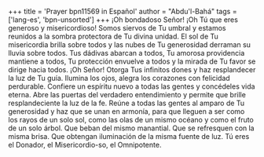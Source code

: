 +++
title = 'Prayer bpn11569 in Español'
author = "Abdu'l-Bahá"
tags = ['lang-es', 'bpn-unsorted']
+++
¡Oh bondadoso Señor! ¡Oh Tú que eres generoso y misericordioso! Somos siervos de Tu umbral y estamos reunidos a la sombra protectora de Tu divina unidad. El sol de Tu misericordia brilla sobre todos y las nubes de Tu generosidad derraman su lluvia sobre todos. Tus dádivas abarcan a todos, Tu amorosa providencia mantiene a todos, Tu protección envuelve a todos y la mirada de Tu favor se dirige hacia todos. ¡Oh Señor! Otorga Tus infinitos dones y haz resplandecer la luz de Tu guía. Ilumina los ojos, alegra los corazones con felicidad perdurable. Confiere un espíritu nuevo a todas las gentes y concédeles vida eterna. Abre las puertas del verdadero entendimiento y permite que brille resplandeciente la luz de la fe. Reúne a todas las gentes al amparo de Tu generosidad y haz que se unan en armonía, para que lleguen a ser como los rayos de un solo sol, como las olas de un mismo océano y como el fruto de un solo árbol. Que beban del mismo manantial. Que se refresquen con la misma brisa. Que obtengan iluminación de la misma fuente de luz. Tú eres el Donador, el Misericordio-so, el Omnipotente.

